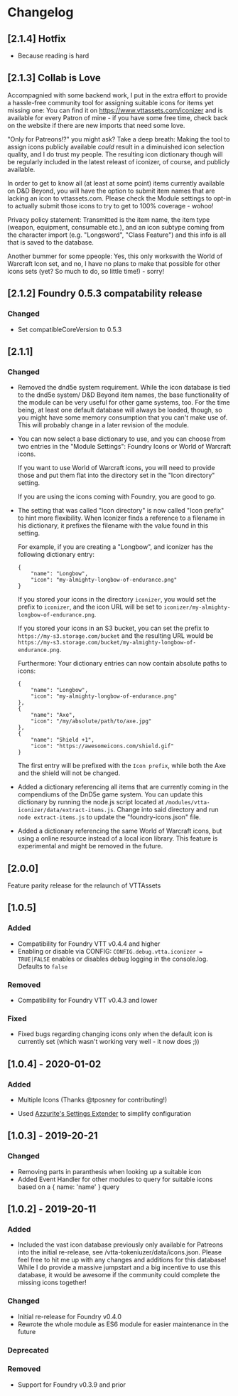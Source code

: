 # Changelog

## [2.1.4] Hotfix

- Because reading is hard

## [2.1.3] Collab is Love

Accompagnied with some backend work, I put in the extra effort to provide a hassle-free community tool for assigning suitable icons for items yet missing one: You can find it on https://www.vttassets.com/iconizer and is available for every Patron of mine - if you have some free time, check back on the website if there are new imports that need some love.

"Only for Patreons!?" you might ask? Take a deep breath: Making the tool to assign icons publicly available *could* result in a diminuished icon selection quality, and I do trust my people. The resulting icon dictionary though will be regularly included in the latest releast of iconizer, of course, and publicly available.

In order to get to know all (at least at some point) items currently available on D&D Beyond, you will have the option to submit item names that are lacking an icon to vttassets.com. Please check the Module settings to opt-in to actually submit those icons to try to get to 100% coverage - wohoo! 

Privacy policy statement: Transmitted is the item name, the item type (weapon, equipment, consumable etc.), and an icon subtype coming from the character import (e.g. "Longsword", "Class Feature") and this info is all that is saved to the database. 

Another bummer for some ppeople: Yes, this only workswith the World of Warcraft Icon set, and no, I have no plans to make that possible for other icons sets (yet? So much to do, so little time!) - sorry!

## [2.1.2] Foundry 0.5.3 compatability release

### Changed

- Set compatibleCoreVersion to 0.5.3

## [2.1.1]

### Changed

- Removed the dnd5e system requirement. While the icon database is tied to the dnd5e system/ D&D Beyond item names, the base functionality of the module can be very useful for other game systems, too. For the time being, at least one default database will always be loaded, though, so you might have some memory consumption that you can't make use of. This will probably change in a later revision of the module.

- You can now select a base dictionary to use, and you can choose from two entries in the "Module Settings": Foundry Icons or World of Warcraft icons.

  If you want to use World of Warcraft icons, you will need to provide those and put them flat into the directory set in the "Icon directory" setting.

  If you are using the icons coming with Foundry, you are good to go.

- The setting that was called "Icon directory" is now called "Icon prefix" to hint more flexibility. When Iconizer finds a reference to a filename in his dictionary, it prefixes the filename with the value found in this setting.

  For example, if you are creating a "Longbow", and iconizer has the following dictionary entry:

  ```
  {
      "name": "Longbow",
      "icon": "my-almighty-longbow-of-endurance.png"
  }
  ```

  If you stored your icons in the directory `iconizer`, you would set the prefix to `iconizer`, and the icon URL will be set to `iconizer/my-almighty-longbow-of-endurance.png`.

  If you stored your icons in an S3 bucket, you can set the prefix to `https://my-s3.storage.com/bucket` and the resulting URL would be `https://my-s3.storage.com/bucket/my-almighty-longbow-of-endurance.png`.

  Furthermore: Your dictionary entries can now contain absolute paths to icons:

  ```
  {
      "name": "Longbow",
      "icon": "my-almighty-longbow-of-endurance.png"
  },
  {
      "name": "Axe",
      "icon": "/my/absolute/path/to/axe.jpg"
  },
  {
      "name": "Shield +1",
      "icon": "https://awesomeicons.com/shield.gif"
  }
  ```

  The first entry will be prefixed with the `Icon prefix`, while both the Axe and the shield will not be changed.

- Added a dictionary referencing all items that are currently coming in the compendiums of the DnD5e game system. You can update this dictionary by running the node.js script located at `/modules/vtta-iconizer/data/extract-items.js`. Change into said directory and run `node extract-items.js` to update the "foundry-icons.json" file.

- Added a dictionary referencing the same World of Warcraft icons, but using a online resource instead of a local icon library. This feature is experimental and might be removed in the future.

## [2.0.0]

Feature parity release for the relaunch of VTTAssets

## [1.0.5]

### Added

- Compatibility for Foundry VTT v0.4.4 and higher
- Enabling or disable via CONFIG: `CONFIG.debug.vtta.iconizer = TRUE|FALSE` enables or disables debug logging in the console.log. Defaults to `false`

### Removed

- Compatibility for Foundry VTT v0.4.3 and lower

### Fixed

- Fixed bugs regarding changing icons only when the default icon is currently set (which wasn't working very well - it now does ;))

## [1.0.4] - 2020-01-02

### Added

- Multiple Icons (Thanks @tposney for contributing!)

- Used [Azzurite's Settings Extender](https://gitlab.com/foundry-azzurite/settings-extender) to simplify configuration

## [1.0.3] - 2019-20-21

### Changed

- Removing parts in paranthesis when looking up a suitable icon
- Added Event Handler for other modules to query for suitable icons based on a { name: 'name' } query

## [1.0.2] - 2019-20-11

### Added

- Included the vast icon database previously only available for Patreons into the initial re-release, see /vtta-tokeniuzer/data/icons.json. Please feel free to hit me up with any changes and additions for this database! While I do provide a massive jumpstart and a big incentive to use this database, it would be awesome if the community could complete the missing icons together!

### Changed

- Initial re-release for Foundry v0.4.0
- Rewrote the whole module as ES6 module for easier maintenance in the future

### Deprecated

### Removed

- Support for Foundry v0.3.9 and prior
